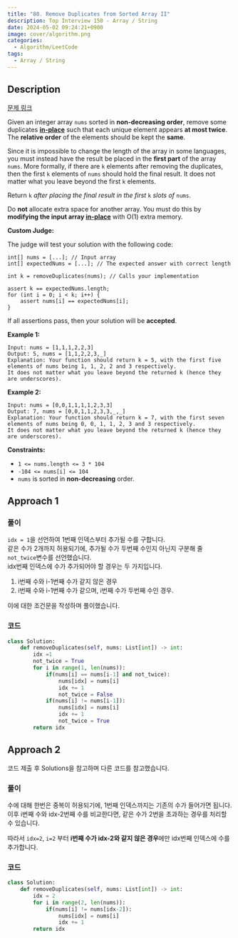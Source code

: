 ```yaml
---
title: "80. Remove Duplicates from Sorted Array II"
description: Top Interview 150 - Array / String
date: 2024-05-02 09:24:21+0900
image: cover/algorithm.png
categories:
  - Algorithm/LeetCode
tags:
  - Array / String
---
```


## Description

[문제 링크](https://leetcode.com/problems/remove-duplicates-from-sorted-array-ii/description/?envType=study-plan-v2&envId=top-interview-150)

Given an integer array `nums` sorted in **non-decreasing order**, remove some
duplicates [**in-place**](https://en.wikipedia.org/wiki/In-place_algorithm) such that each unique element appears **at most
twice**. The **relative order** of the elements should be kept the
**same**.

Since it is impossible to change the length of the array in some languages, you must instead have the result
be placed in the **first part** of the array `nums`. More formally, if there are
`k` elements after removing the duplicates, then the first `k` elements of
`nums` should hold the final result. It does not matter what you leave beyond the
first `k` elements.

Return `k` _after placing the final result in the first_ `k` _slots of_ `nums`.

Do **not** allocate extra space for another array. You must do this by **modifying the
input array [in-place](https://en.wikipedia.org/wiki/In-place_algorithm)** with O(1) extra memory.

**Custom Judge:**

The judge will test your solution with the following code:

```
int[] nums = [...]; // Input array
int[] expectedNums = [...]; // The expected answer with correct length

int k = removeDuplicates(nums); // Calls your implementation

assert k == expectedNums.length;
for (int i = 0; i < k; i++) {
    assert nums[i] == expectedNums[i];
}

```

If all assertions pass, then your solution will be **accepted**.

**Example 1:**

```
Input: nums = [1,1,1,2,2,3]
Output: 5, nums = [1,1,2,2,3,_]
Explanation: Your function should return k = 5, with the first five elements of nums being 1, 1, 2, 2 and 3 respectively.
It does not matter what you leave beyond the returned k (hence they are underscores).

```

**Example 2:**

```
Input: nums = [0,0,1,1,1,1,2,3,3]
Output: 7, nums = [0,0,1,1,2,3,3,_,_]
Explanation: Your function should return k = 7, with the first seven elements of nums being 0, 0, 1, 1, 2, 3 and 3 respectively.
It does not matter what you leave beyond the returned k (hence they are underscores).

```

**Constraints:**

- `1 <= nums.length <= 3 * 104`
- `-104 <= nums[i] <= 104`
- `nums` is sorted in **non-decreasing** order.

## Approach 1

### 풀이

`idx = 1`을 선언하여 1번째 인덱스부터 추가될 수를 구합니다.\
같은 수가 2개까지 허용되기에, 추가될 수가 두번째 수인지 아닌지 구분해 줄 `not_twice`변수를 선언했습니다.\
idx번째 인덱스에 수가 추가되어야 할 경우는 두 가지입니다.

1. i번째 수와 i-1번째 수가 같지 않은 경우
2. i번째 수와 i-1번째 수가 같으며, i번째 수가 두번째 수인 경우.

이에 대한 조건문을 작성하며 풀이했습니다.

### 코드

```python
class Solution:
    def removeDuplicates(self, nums: List[int]) -> int:
        idx =1
        not_twice = True
        for i in range(1, len(nums)):
            if(nums[i] == nums[i-1] and not_twice):
                nums[idx] = nums[i]
                idx += 1
                not_twice = False
            if(nums[i] != nums[i-1]):
                nums[idx] = nums[i]
                idx += 1
                not_twice = True
        return idx
```

## Approach 2

코드 제출 후 Solutions을 참고하며 다른 코드를 참고했습니다.

### 풀이

수에 대해 한번은 중복이 허용되기에, 1번째 인덱스까지는 기존의 수가 들어가면 됩니다.\
이후 i번째 수와 idx-2번째 수를 비교한다면, 같은 수가 2번을 초과하는 경우를 처리할 수 있습니다.

따라서 `idx=2`, `i=2` 부터 **i번째 수가 idx-2와 같지 않은 경우**에만 idx번째 인덱스에 수를 추가합니다.

### 코드

```python
class Solution:
    def removeDuplicates(self, nums: List[int]) -> int:
        idx = 2
        for i in range(2, len(nums)):
            if(nums[i] != nums[idx-2]):
                nums[idx] = nums[i]
                idx += 1
        return idx
```
